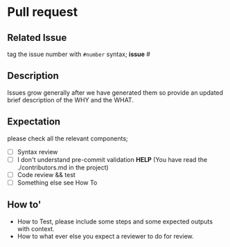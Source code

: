 # Pull request


## Related Issue

tag the issue number with `#number` syntax;
__issue__ #<replacewith your issue number>

## Description

Issues grow generally after we have generated them so provide an updated brief description of the WHY and the WHAT.

## Expectation

please check all the relevant components;

- [ ] Syntax review
- [ ] I don't understand pre-commit validation __HELP__ (You have read the ./contributors.md in the project)
- [ ] Code review && test
- [ ] Something else see How To

## How to'

- How to Test, please include some steps and some expected outputs with context.
- How to what ever else you expect a reviewer to do for review.
